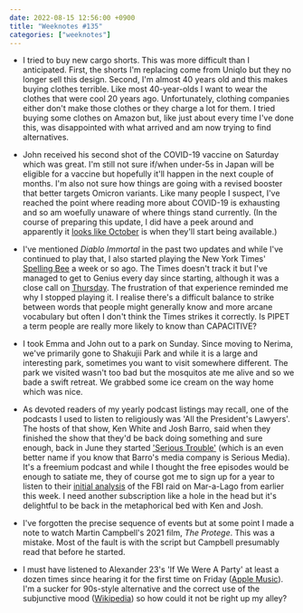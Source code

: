 ```yaml
---
date: 2022-08-15 12:56:00 +0900
title: "Weeknotes #135"
categories: ["weeknotes"]
---
```


- I tried to buy new cargo shorts. This was more difficult than I anticipated. First, the shorts I'm replacing come from Uniqlo but they no longer sell this design. Second, I'm almost 40 years old and this makes buying clothes terrible. Like most 40-year-olds I want to wear the clothes that were cool 20 years ago. Unfortunately, clothing companies either don't make those clothes or they charge a lot for them. I tried buying some clothes on Amazon but, like just about every time I've done this, was disappointed with what arrived and am now trying to find alternatives.

- John received his second shot of the COVID-19 vaccine on Saturday which was great. I'm still not sure if/when under-5s in Japan will be eligible for a vaccine but hopefully it'll happen in the next couple of months. I'm also not sure how things are going with a revised booster that better targets Omicron variants. Like many people I suspect, I've reached the point where reading more about COVID-19 is exhausting and so am woefully unaware of where things stand currently. (In the course of preparing this update, I did have a peek around and apparently it [looks like October](https://www.japantimes.co.jp/news/2022/08/12/national/science-health/covid-omicron-vaccines-explainer/) is when they'll start being available.)

- I've mentioned _Diablo Immortal_ in the past two updates and while I've continued to play that, I also started playing the New York Times' [Spelling Bee](https://www.nytimes.com/puzzles/spelling-bee) a week or so ago. The Times doesn't track it but I've managed to get to Genius every day since starting, although it was a close call on [Thursday](https://nytspellingbeeanswers.org/nyt-spelling-bee-answers-08-11-22/). The frustration of that experience reminded me why I stopped playing it. I realise there's a difficult balance to strike between words that people might generally know and more arcane vocabulary but often I don't think the Times strikes it correctly. Is PIPET a term people are really more likely to know than CAPACITIVE?

- I took Emma and John out to a park on Sunday. Since moving to Nerima, we've primarily gone to Shakujii Park and while it is a large and interesting park, sometimes you want to visit somewhere different. The park we visited wasn't too bad but the mosquitos ate me alive and so we bade a swift retreat. We grabbed some ice cream on the way home which was nice.

- As devoted readers of my yearly podcast listings may recall, one of the podcasts I used to listen to religiously was 'All the President's Lawyers'. The hosts of that show, Ken White and Josh Barro, said when they finished the show that they'd be back doing something and sure enough, back in June they started ['Serious Trouble'](https://www.joshbarro.com/p/announcing-serious-trouble) (which is an even better name if you know that Barro's media company is Serious Media). It's a freemium podcast and while I thought the free episodes would be enough to satiate me, they of course got me to sign up for a year to listen to their [initial analysis](https://www.serioustrouble.show/p/they-even-broke-into-my-safe) of the FBI raid on Mar-a-Lago from earlier this week. I need another subscription like a hole in the head but it's delightful to be back in the metaphorical bed with Ken and Josh.

- I've forgotten the precise sequence of events but at some point I made a note to watch Martin Campbell's 2021 film, _The Protege_. This was a mistake. Most of the fault is with the script but Campbell presumably read that before he started.

- I must have listened to Alexander 23's 'If We Were A Party' at least a dozen times since hearing it for the first time on Friday ([Apple Music](https://music.apple.com/us/album/if-we-were-a-party/1627600635?i=1627601143)). I'm a sucker for 90s-style alternative and the correct use of the subjunctive mood ([Wikipedia](https://en.wikipedia.org/wiki/Subjunctive_mood)) so how could it not be right up my alley?

